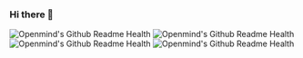 ### Hi there 👋

![Openmind's Github Readme Health](https://github-readme-developer-health.com/cards/badge?username=clalsw)
![Openmind's Github Readme Health](https://github-readme-developer-health.com/cards/fit?username=clalsw)
![Openmind's Github Readme Health](https://github-readme-developer-health.com/cards/calendar?username=clalsw)
![Openmind's Github Readme Health](https://github-readme-developer-health.com/cards/chart?username=clalsw)
<!--
**clalsw/clalsw** is a ✨ _special_ ✨ repository because its `README.md` (this file) appears on your GitHub profile.

Here are some ideas to get you started:

- 🔭 I’m currently working on ...
- 🌱 I’m currently learning ...
- 👯 I’m looking to collaborate on ...
- 🤔 I’m looking for help with ...
- 💬 Ask me about ...
- 📫 How to reach me: ...
- 😄 Pronouns: ...
- ⚡ Fun fact: ...
-->
